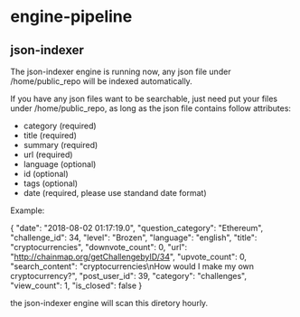 # engine-pipeline

## json-indexer

The json-indexer engine is running now, any json file under /home/public_repo will be indexed automatically.

If you have any json files want to be searchable, just need put your files under /home/public_repo, as long as the json file contains follow attributes:
- category (required)
- title (required)
- summary (required)
- url (required)
- language (optional)
- id (optional)
- tags (optional)
- date (required, please use standand date format)

Example:

{
"date": "2018-08-02 01:17:19.0",
"question_category": "Ethereum",
"challenge_id": 34,
"level": "Brozen",
"language": "english",
"title": "cryptocurrencies",
"downvote_count": 0,
"url": "http://chainmap.org/getChallengebyID/34",
"upvote_count": 0,
"search_content": "cryptocurrencies\nHow would I make my own cryptocurrency?",
"post_user_id": 39,
"category": "challenges",
"view_count": 1,
"is_closed": false
}

the json-indexer engine will scan this diretory hourly.



